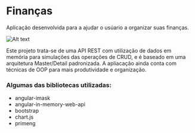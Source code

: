 # Finanças

Aplicação desenvolvida para a ajudar o usúario a organizar suas finanças.

![Alt text](src/assets/screenshot/angular-crud-finanças.png?raw=true "Screenshot: Finanças - Angular CRUD")

Este projeto trata-se de uma API REST com utilização de dados em memória para simulações das operações de CRUD, e é baseado em uma arquitetura Master/Detail padronizada. 
A apliacação ainda conta com técnicas de OOP para mais produtividade e organização.

### Algumas das bibliotecas utilizadas:

- angular-imask
- angular-in-memory-web-api
- bootstrap
- chart.js
- primeng

 
